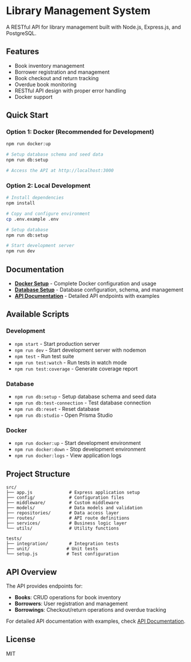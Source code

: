 # Library Management System

A RESTful API for library management built with Node.js, Express.js, and PostgreSQL.

## Features

- Book inventory management
- Borrower registration and management
- Book checkout and return tracking
- Overdue book monitoring
- RESTful API design with proper error handling
- Docker support

## Quick Start

### Option 1: Docker (Recommended for Development)

```bash
npm run docker:up

# Setup database schema and seed data
npm run db:setup

# Access the API at http://localhost:3000
```

### Option 2: Local Development

```bash
# Install dependencies
npm install

# Copy and configure environment
cp .env.example .env

# Setup database
npm run db:setup

# Start development server
npm run dev
```

## Documentation

- **[Docker Setup](docker-README.md)** - Complete Docker configuration and usage
- **[Database Setup](docs/database-setup.md)** - Database configuration, schema, and management
- **[API Documentation](docs/api-documentation.md)** - Detailed API endpoints with examples

## Available Scripts

### Development

- `npm start` - Start production server
- `npm run dev` - Start development server with nodemon
- `npm test` - Run test suite
- `npm run test:watch` - Run tests in watch mode
- `npm run test:coverage` - Generate coverage report

### Database

- `npm run db:setup` - Setup database schema and seed data
- `npm run db:test-connection` - Test database connection
- `npm run db:reset` - Reset database
- `npm run db:studio` - Open Prisma Studio

### Docker

- `npm run docker:up` - Start development environment
- `npm run docker:down` - Stop development environment
- `npm run docker:logs` - View application logs

## Project Structure

```
src/
├── app.js              # Express application setup
├── config/             # Configuration files
├── middleware/         # Custom middleware
├── models/             # Data models and validation
├── repositories/       # Data access layer
├── routes/             # API route definitions
├── services/           # Business logic layer
└── utils/              # Utility functions

tests/
├── integration/        # Integration tests
├── unit/              # Unit tests
└── setup.js           # Test configuration
```

## API Overview

The API provides endpoints for:

- **Books**: CRUD operations for book inventory
- **Borrowers**: User registration and management
- **Borrowings**: Checkout/return operations and overdue tracking

For detailed API documentation with examples, check [API Documentation](docs/api-documentation.md).

## License

MIT
